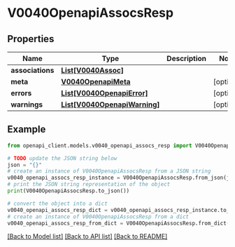 # V0040OpenapiAssocsResp


## Properties

Name | Type | Description | Notes
------------ | ------------- | ------------- | -------------
**associations** | [**List[V0040Assoc]**](V0040Assoc.md) |  | 
**meta** | [**V0040OpenapiMeta**](V0040OpenapiMeta.md) |  | [optional] 
**errors** | [**List[V0040OpenapiError]**](V0040OpenapiError.md) |  | [optional] 
**warnings** | [**List[V0040OpenapiWarning]**](V0040OpenapiWarning.md) |  | [optional] 

## Example

```python
from openapi_client.models.v0040_openapi_assocs_resp import V0040OpenapiAssocsResp

# TODO update the JSON string below
json = "{}"
# create an instance of V0040OpenapiAssocsResp from a JSON string
v0040_openapi_assocs_resp_instance = V0040OpenapiAssocsResp.from_json(json)
# print the JSON string representation of the object
print(V0040OpenapiAssocsResp.to_json())

# convert the object into a dict
v0040_openapi_assocs_resp_dict = v0040_openapi_assocs_resp_instance.to_dict()
# create an instance of V0040OpenapiAssocsResp from a dict
v0040_openapi_assocs_resp_from_dict = V0040OpenapiAssocsResp.from_dict(v0040_openapi_assocs_resp_dict)
```
[[Back to Model list]](../README.md#documentation-for-models) [[Back to API list]](../README.md#documentation-for-api-endpoints) [[Back to README]](../README.md)


